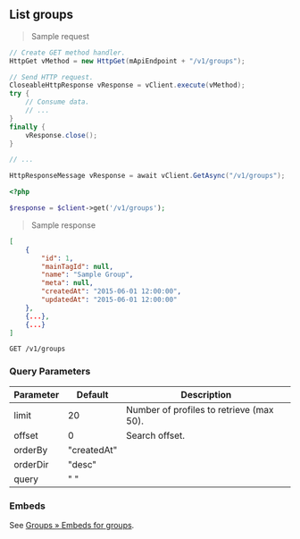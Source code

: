 ## List groups

> Sample request

```java
// Create GET method handler.
HttpGet vMethod = new HttpGet(mApiEndpoint + "/v1/groups");

// Send HTTP request.
CloseableHttpResponse vResponse = vClient.execute(vMethod);
try {
    // Consume data.
    // ...
}
finally {
    vResponse.close();
}
```

```c
// ...
```

```csharp
HttpResponseMessage vResponse = await vClient.GetAsync("/v1/groups");
```

```php
<?php

$response = $client->get('/v1/groups');
```

> Sample response

```json
[
    {
        "id": 1,
        "mainTagId": null,
        "name": "Sample Group",
        "meta": null,
        "createdAt": "2015-06-01 12:00:00",
        "updatedAt": "2015-06-01 12:00:00"
    },
    {...},
    {...}
]
```

`GET /v1/groups`

### Query Parameters

Parameter | Default | Description
--------- | ------- | -----------
limit | 20 | Number of profiles to retrieve (max 50).
offset | 0 | Search offset.
orderBy | "createdAt" |
orderDir | "desc" |
query | " " |

### Embeds

See [Groups &raquo; Embeds for groups](#embeds-for-groups).
